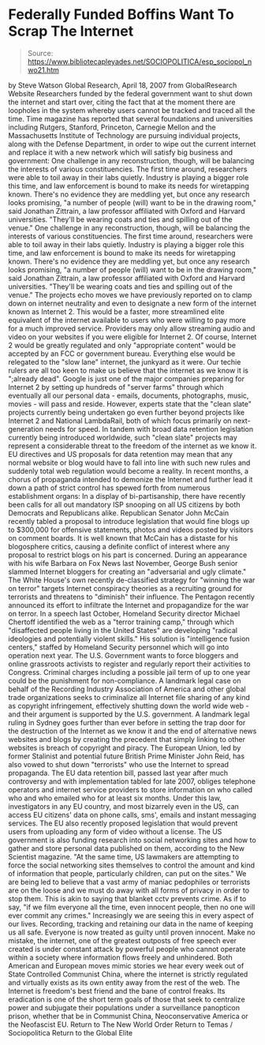 # Federally Funded Boffins Want To Scrap The Internet

> Source: https://www.bibliotecapleyades.net/SOCIOPOLITICA/esp_sociopol_nwo21.htm

by Steve Watson Global Research, April 18, 2007 from GlobalResearch Website
Researchers funded by the federal government want to shut down the internet and start over, citing the fact that at the moment there are loopholes in the system whereby users cannot be tracked and traced all the time.
Time magazine has reported that several foundations and universities including Rutgers, Stanford, Princeton, Carnegie Mellon and the Massachusetts Institute of Technology are pursuing individual projects, along with the Defense Department, in order to wipe out the current internet and replace it with a new network which will satisfy big business and government:
One challenge in any reconstruction, though, will be balancing the interests of various constituencies. The first time around, researchers were able to toil away in their labs quietly. Industry is playing a bigger role this time, and law enforcement is bound to make its needs for wiretapping known. There's no evidence they are meddling yet, but once any research looks promising, "a number of people (will) want to be in the drawing room," said Jonathan Zittrain, a law professor affiliated with Oxford and Harvard universities. "They'll be wearing coats and ties and spilling out of the venue."
One challenge in any reconstruction, though, will be balancing the interests of various constituencies. The first time around, researchers were able to toil away in their labs quietly. Industry is playing a bigger role this time, and law enforcement is bound to make its needs for wiretapping known.
There's no evidence they are meddling yet, but once any research looks promising, "a number of people (will) want to be in the drawing room," said Jonathan Zittrain, a law professor affiliated with Oxford and Harvard universities. "They'll be wearing coats and ties and spilling out of the venue."
The projects echo moves we have previously reported on to clamp down on internet neutrality and even to designate a new form of the internet known as Internet 2. This would be a faster, more streamlined elite equivalent of the internet available to users who were willing to pay more for a much improved service. Providers may only allow streaming audio and video on your websites if you were eligible for Internet 2.
Of course, Internet 2 would be greatly regulated and only "appropriate content" would be accepted by an FCC or government bureau. Everything else would be relegated to the "slow lane" internet, the junkyard as it were. Our techie rulers are all too keen to make us believe that the internet as we know it is ";already dead". Google is just one of the major companies preparing for Internet 2 by setting up hundreds of "server farms" through which eventually all our personal data - emails, documents, photographs, music, movies - will pass and reside. However, experts state that the "clean slate" projects currently being undertaken go even further beyond projects like Internet 2 and National LambdaRail, both of which focus primarily on next-generation needs for speed. In tandem with broad data retention legislation currently being introduced worldwide, such "clean slate" projects may represent a considerable threat to the freedom of the internet as we know it. EU directives and US proposals for data retention may mean that any normal website or blog would have to fall into line with such new rules and suddenly total web regulation would become a reality.
In recent months, a chorus of propaganda intended to demonize the Internet and further lead it down a path of strict control has spewed forth from numerous establishment organs:
In a display of bi-partisanship, there have recently been calls for all out mandatory ISP snooping on all US citizens by both Democrats and Republicans alike.
Republican Senator John McCain recently tabled a proposal to introduce legislation that would fine blogs up to $300,000 for offensive statements, photos and videos posted by visitors on comment boards. It is well known that McCain has a distaste for his blogosphere critics, causing a definite conflict of interest where any proposal to restrict blogs on his part is concerned.
During an appearance with his wife Barbara on Fox News last November, George Bush senior slammed Internet bloggers for creating an "adversarial and ugly climate."
The White House's own recently de-classified strategy for "winning the war on terror" targets Internet conspiracy theories as a recruiting ground for terrorists and threatens to "diminish" their influence.
The Pentagon recently announced its effort to infiltrate the Internet and propagandize for the war on terror.
In a speech last October, Homeland Security director Michael Chertoff identified the web as a "terror training camp," through which "disaffected people living in the United States" are developing "radical ideologies and potentially violent skills." His solution is "intelligence fusion centers," staffed by Homeland Security personnel which will go into operation next year.
The U.S. Government wants to force bloggers and online grassroots activists to register and regularly report their activities to Congress. Criminal charges including a possible jail term of up to one year could be the punishment for non-compliance.
A landmark legal case on behalf of the Recording Industry Association of America and other global trade organizations seeks to criminalize all Internet file sharing of any kind as copyright infringement, effectively shutting down the world wide web - and their argument is supported by the U.S. government.
A landmark legal ruling in Sydney goes further than ever before in setting the trap door for the destruction of the Internet as we know it and the end of alternative news websites and blogs by creating the precedent that simply linking to other websites is breach of copyright and piracy.
The European Union, led by former Stalinist and potential future British Prime Minister John Reid, has also vowed to shut down "terrorists" who use the Internet to spread propaganda.
The EU data retention bill, passed last year after much controversy and with implementation tabled for late 2007, obliges telephone operators and internet service providers to store information on who called who and who emailed who for at least six months. Under this law, investigators in any EU country, and most bizarrely even in the US, can access EU citizens' data on phone calls, sms', emails and instant messaging services.
The EU also recently proposed legislation that would prevent users from uploading any form of video without a license.
The US government is also funding research into social networking sites and how to gather and store personal data published on them, according to the New Scientist magazine.
"At the same time, US lawmakers are attempting to force the social networking sites themselves to control the amount and kind of information that people, particularly children, can put on the sites."
We are being led to believe that a vast army of maniac pedophiles or terrorists are on the loose and we must do away with all forms of privacy in order to stop them. This is akin to saying that blanket cctv prevents crime.
As if to say,
"if we film everyone all the time, even innocent people, then no one will ever commit any crimes."
Increasingly we are seeing this in every aspect of our lives. Recording, tracking and retaining our data in the name of keeping us all safe. Everyone is now treated as guilty until proven innocent.
Make no mistake, the internet, one of the greatest outposts of free speech ever created is under constant attack by powerful people who cannot operate within a society where information flows freely and unhindered. Both American and European moves mimic stories we hear every week out of State Controlled Communist China, where the internet is strictly regulated and virtually exists as its own entity away from the rest of the web. The Internet is freedom's best friend and the bane of control freaks. Its eradication is one of the short term goals of those that seek to centralize power and subjugate their populations under a surveillance panopticon prison, whether that be in Communist China, Neoconservative America or the Neofascist EU.
Return to The New World Order
Return to Temas / Sociopolitica
Return to the Global Elite
